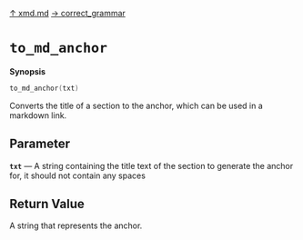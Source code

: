  [&#8593; xmd.md](xmd.md) [&#8594; correct_grammar](xmd--correct_grammar.md)
# `to_md_anchor`
**Synopsis**

```cpp
to_md_anchor(txt)
```

Converts the title of a section to the anchor, which can be used in a markdown link.


## Parameter
**`txt`** &#8213; A string containing the title text of the section to generate the anchor for, it should not contain any spaces  
## Return Value

A string that represents the anchor.


